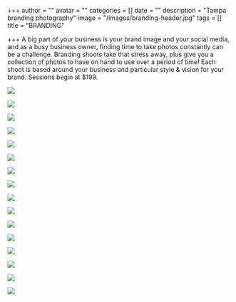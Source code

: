 +++
author = ""
avatar = ""
categories = []
date = ""
description = "Tampa branding photography"
image = "/images/branding-header.jpg"
tags = []
title = "BRANDING"

+++
A big part of your business is your brand image and your social media, and as a busy business owner, finding time to take photos constantly can be a challenge.  Branding shoots take that stress away, plus give you a collection of photos to have on hand to use over a period of time!  Each shoot is based around your business and particular style & vision for your brand. Sessions begin at $199.

![](/images/tampa-branding-photographer-boutique-boho-skateboarder.jpg)

![](/images/tampa-branding-photography.jpg)

![](/images/tampa-branding-photographer-boutique.jpg)

![](/images/tampa-branding-photography-cigar-smoker.jpg)

![](/images/tampa-bay-branding-photographer-boutique-boho.jpg)

![](/images/tampa-bay-branding-photographer-boho.jpg)

![](/images/tampa-branding-photographer-consultant-business.jpg)

![](/images/tampa-bay-branding-photographer-influencer-business.jpg)

![](/images/tampa-branding-photographer-boutique-product-skateboard.jpg)

![](/images/tampa-branding-photographer-boutique-boho-skateboard.jpg)

![](/images/tampa-branding-photographer-boutique-skateboarder.jpg)

![](/images/tampa-branding-photography-boutique.jpg)

![](/images/tampa-branding-photographer-influencer-styling.jpg)

![](/images/tampa-branding-photographer-influencer-styling-business.jpg)

![](/images/tampa-bay-branding-photographer-influencer-styling.jpg)

![](/images/tampa-bay-branding-photographer-influencer.jpg)